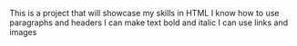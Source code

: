 This is a project that will showcase my skills in HTML
I know how to use paragraphs and headers
I can make text bold and italic
I can use links and images